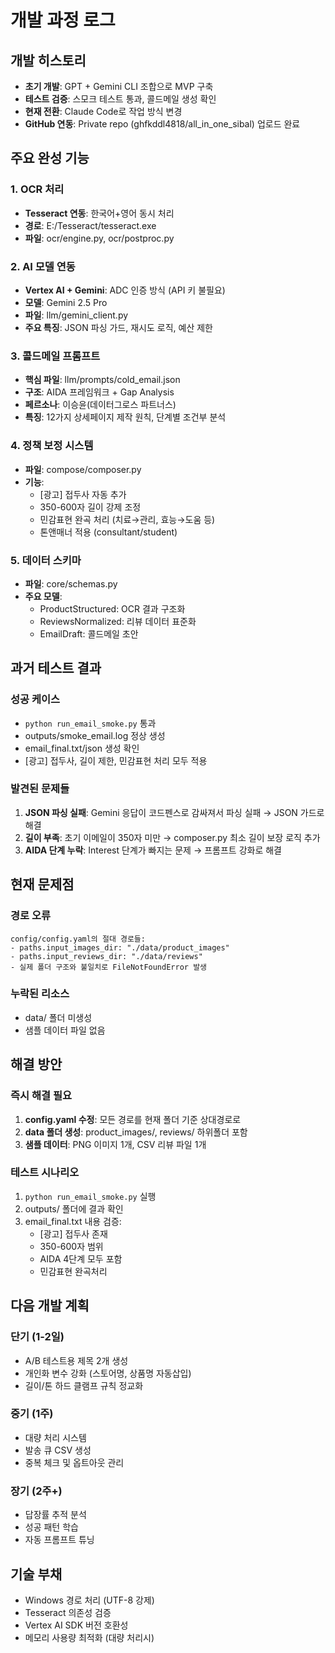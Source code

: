 # 개발 과정 로그

## 개발 히스토리
- **초기 개발**: GPT + Gemini CLI 조합으로 MVP 구축
- **테스트 검증**: 스모크 테스트 통과, 콜드메일 생성 확인
- **현재 전환**: Claude Code로 작업 방식 변경
- **GitHub 연동**: Private repo (ghfkddl4818/all_in_one_sibal) 업로드 완료

## 주요 완성 기능

### 1. OCR 처리
- **Tesseract 연동**: 한국어+영어 동시 처리
- **경로**: E:/Tesseract/tesseract.exe
- **파일**: ocr/engine.py, ocr/postproc.py

### 2. AI 모델 연동
- **Vertex AI + Gemini**: ADC 인증 방식 (API 키 불필요)
- **모델**: Gemini 2.5 Pro
- **파일**: llm/gemini_client.py
- **주요 특징**: JSON 파싱 가드, 재시도 로직, 예산 제한

### 3. 콜드메일 프롬프트
- **핵심 파일**: llm/prompts/cold_email.json
- **구조**: AIDA 프레임워크 + Gap Analysis
- **페르소나**: 이승윤(데이터그로스 파트너스)
- **특징**: 12가지 상세페이지 제작 원칙, 단계별 조건부 분석

### 4. 정책 보정 시스템
- **파일**: compose/composer.py
- **기능**:
  - [광고] 접두사 자동 추가
  - 350-600자 길이 강제 조정
  - 민감표현 완곡 처리 (치료→관리, 효능→도움 등)
  - 톤앤매너 적용 (consultant/student)

### 5. 데이터 스키마
- **파일**: core/schemas.py
- **주요 모델**:
  - ProductStructured: OCR 결과 구조화
  - ReviewsNormalized: 리뷰 데이터 표준화
  - EmailDraft: 콜드메일 초안

## 과거 테스트 결과

### 성공 케이스
- `python run_email_smoke.py` 통과
- outputs/smoke_email.log 정상 생성
- email_final.txt/json 생성 확인
- [광고] 접두사, 길이 제한, 민감표현 처리 모두 적용

### 발견된 문제들
1. **JSON 파싱 실패**: Gemini 응답이 코드펜스로 감싸져서 파싱 실패 → JSON 가드로 해결
2. **길이 부족**: 초기 이메일이 350자 미만 → composer.py 최소 길이 보장 로직 추가
3. **AIDA 단계 누락**: Interest 단계가 빠지는 문제 → 프롬프트 강화로 해결

## 현재 문제점

### 경로 오류
```
config/config.yaml의 절대 경로들:
- paths.input_images_dir: "./data/product_images"
- paths.input_reviews_dir: "./data/reviews"
- 실제 폴더 구조와 불일치로 FileNotFoundError 발생
```

### 누락된 리소스
- data/ 폴더 미생성
- 샘플 데이터 파일 없음

## 해결 방안

### 즉시 해결 필요
1. **config.yaml 수정**: 모든 경로를 현재 폴더 기준 상대경로로
2. **data 폴더 생성**: product_images/, reviews/ 하위폴더 포함
3. **샘플 데이터**: PNG 이미지 1개, CSV 리뷰 파일 1개

### 테스트 시나리오
1. `python run_email_smoke.py` 실행
2. outputs/ 폴더에 결과 확인
3. email_final.txt 내용 검증:
   - [광고] 접두사 존재
   - 350-600자 범위
   - AIDA 4단계 모두 포함
   - 민감표현 완곡처리

## 다음 개발 계획

### 단기 (1-2일)
- A/B 테스트용 제목 2개 생성
- 개인화 변수 강화 (스토어명, 상품명 자동삽입)
- 길이/톤 하드 클램프 규칙 정교화

### 중기 (1주)
- 대량 처리 시스템
- 발송 큐 CSV 생성
- 중복 체크 및 옵트아웃 관리

### 장기 (2주+)
- 답장률 추적 분석
- 성공 패턴 학습
- 자동 프롬프트 튜닝

## 기술 부채
- Windows 경로 처리 (UTF-8 강제)
- Tesseract 의존성 검증
- Vertex AI SDK 버전 호환성
- 메모리 사용량 최적화 (대량 처리시)